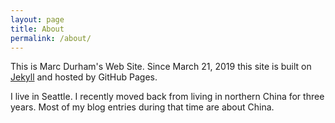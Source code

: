 ```yaml
---
layout: page
title: About
permalink: /about/
---
```


This is Marc Durham's Web Site.  Since March 21, 2019 this site is built on [Jekyll](https://jekyllrb.com/) and hosted by GitHub Pages.

I live in Seattle.  I recently moved back from living in northern China for three years.  Most of my blog entries during that time are about China.

